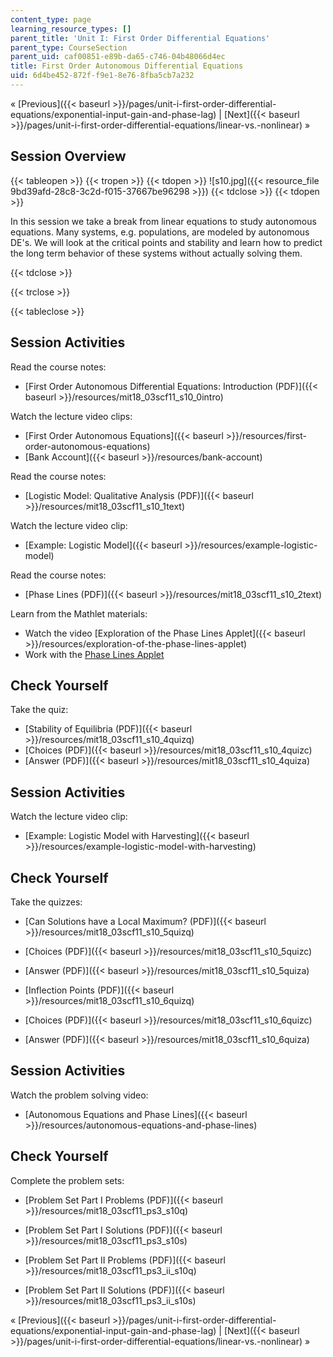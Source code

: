 ```yaml
---
content_type: page
learning_resource_types: []
parent_title: 'Unit I: First Order Differential Equations'
parent_type: CourseSection
parent_uid: caf00851-e89b-da65-c746-04b48066d4ec
title: First Order Autonomous Differential Equations
uid: 6d4be452-872f-f9e1-8e76-8fba5cb7a232
---
```


« [Previous]({{< baseurl >}}/pages/unit-i-first-order-differential-equations/exponential-input-gain-and-phase-lag) | [Next]({{< baseurl >}}/pages/unit-i-first-order-differential-equations/linear-vs.-nonlinear) »

Session Overview
----------------

{{< tableopen >}}
{{< tropen >}}
{{< tdopen >}}
![s10.jpg]({{< resource_file 9bd39afd-28c8-3c2d-f015-37667be96298 >}})
{{< tdclose >}}
{{< tdopen >}}


In this session we take a break from linear equations to study autonomous equations. Many systems, e.g. populations, are modeled by autonomous DE's. We will look at the critical points and stability and learn how to predict the long term behavior of these systems without actually solving them.


{{< tdclose >}}

{{< trclose >}}

{{< tableclose >}}

Session Activities
------------------

Read the course notes:

*   [First Order Autonomous Differential Equations: Introduction (PDF)]({{< baseurl >}}/resources/mit18_03scf11_s10_0intro)

Watch the lecture video clips:

*   [First Order Autonomous Equations]({{< baseurl >}}/resources/first-order-autonomous-equations)
*   [Bank Account]({{< baseurl >}}/resources/bank-account)

Read the course notes:

*   [Logistic Model: Qualitative Analysis (PDF)]({{< baseurl >}}/resources/mit18_03scf11_s10_1text)

Watch the lecture video clip:

*   [Example: Logistic Model]({{< baseurl >}}/resources/example-logistic-model)

Read the course notes:

*   [Phase Lines (PDF)]({{< baseurl >}}/resources/mit18_03scf11_s10_2text)

Learn from the Mathlet materials:

*   Watch the video [Exploration of the Phase Lines Applet]({{< baseurl >}}/resources/exploration-of-the-phase-lines-applet)
*   Work with the [Phase Lines Applet](/ans7870/18/18.03SC/phaseLines.html "Open in a new window.")

Check Yourself
--------------

Take the quiz:

*   [Stability of Equilibria (PDF)]({{< baseurl >}}/resources/mit18_03scf11_s10_4quizq)
*   [Choices (PDF)]({{< baseurl >}}/resources/mit18_03scf11_s10_4quizc)
*   [Answer (PDF)]({{< baseurl >}}/resources/mit18_03scf11_s10_4quiza)

Session Activities
------------------

Watch the lecture video clip:

*   [Example: Logistic Model with Harvesting]({{< baseurl >}}/resources/example-logistic-model-with-harvesting)

Check Yourself
--------------

Take the quizzes:

*   [Can Solutions have a Local Maximum? (PDF)]({{< baseurl >}}/resources/mit18_03scf11_s10_5quizq)
*   [Choices (PDF)]({{< baseurl >}}/resources/mit18_03scf11_s10_5quizc)
*   [Answer (PDF)]({{< baseurl >}}/resources/mit18_03scf11_s10_5quiza)
  
*   [Inflection Points (PDF)]({{< baseurl >}}/resources/mit18_03scf11_s10_6quizq)
*   [Choices (PDF)]({{< baseurl >}}/resources/mit18_03scf11_s10_6quizc)
*   [Answer (PDF)]({{< baseurl >}}/resources/mit18_03scf11_s10_6quiza)

Session Activities
------------------

Watch the problem solving video:

*   [Autonomous Equations and Phase Lines]({{< baseurl >}}/resources/autonomous-equations-and-phase-lines)

Check Yourself
--------------

Complete the problem sets:

*   [Problem Set Part I Problems (PDF)]({{< baseurl >}}/resources/mit18_03scf11_ps3_s10q)
*   [Problem Set Part I Solutions (PDF)]({{< baseurl >}}/resources/mit18_03scf11_ps3_s10s)
  
*   [Problem Set Part II Problems (PDF)]({{< baseurl >}}/resources/mit18_03scf11_ps3_ii_s10q)
*   [Problem Set Part II Solutions (PDF)]({{< baseurl >}}/resources/mit18_03scf11_ps3_ii_s10s)

« [Previous]({{< baseurl >}}/pages/unit-i-first-order-differential-equations/exponential-input-gain-and-phase-lag) | [Next]({{< baseurl >}}/pages/unit-i-first-order-differential-equations/linear-vs.-nonlinear) »